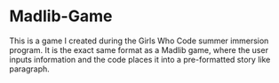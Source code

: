 # Madlib-Game
This is a game I created during the Girls Who Code summer immersion program. 
It is the exact same format as a Madlib game, where the user inputs information and the code places it into a pre-formatted story like paragraph.
